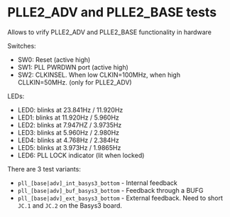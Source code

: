 # PLLE2_ADV and PLLE2_BASE tests

Allows to vrify PLLE2_ADV and PLLE2_BASE functionality in hardware

Switches:
- SW0: Reset (active high)
- SW1: PLL PWRDWN port (active high)
- SW2: CLKINSEL. When low CLKIN=100MHz, when high CLLKIN=50MHz. (only for PLLE2_ADV)

LEDs:
- LED0: blinks at 23.841Hz / 11.920Hz
- LED1: blinks at 11.920Hz /  5.960Hz
- LED2: blinks at 7.947HZ / 3.9735Hz
- LED3: blinks at 5.960Hz / 2.980Hz
- LED4: blinks at 4.768Hz / 2.384Hz
- LED5: blinks at 3.973Hz / 1.9865Hz
- LED6: PLL LOCK indicator (lit when locked)

There are 3 test variants:
- `pll_[base|adv]_int_basys3_bottom` - Internal feedback
- `pll_[base|adv]_buf_basys3_bottom` - Feedback through a BUFG
- `pll_[base|adv]_ext_basys3_bottom` - External feedback. Need to short `JC.1` and `JC.2` on the Basys3 board.
